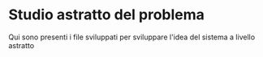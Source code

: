 # Studio astratto del problema
Qui sono presenti i file sviluppati per sviluppare l'idea del sistema a livello astratto